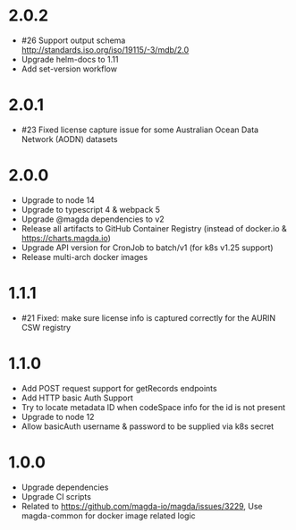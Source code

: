 # 2.0.2

- #26 Support output schema http://standards.iso.org/iso/19115/-3/mdb/2.0
- Upgrade helm-docs to 1.11
- Add set-version workflow

# 2.0.1

-  #23 Fixed license capture issue for some Australian Ocean Data Network (AODN) datasets

# 2.0.0

-   Upgrade to node 14
-   Upgrade to typescript 4 & webpack 5
-   Upgrade @magda dependencies to v2
-   Release all artifacts to GitHub Container Registry (instead of docker.io & https://charts.magda.io)
-   Upgrade API version for CronJob to batch/v1 (for k8s v1.25 support)
-   Release multi-arch docker images

# 1.1.1

-   #21 Fixed: make sure license info is captured correctly for the AURIN CSW registry

# 1.1.0

-   Add POST request support for getRecords endpoints
-   Add HTTP basic Auth Support
-   Try to locate metadata ID when codeSpace info for the id is not present
-   Upgrade to node 12
-   Allow basicAuth username & password to be supplied via k8s secret

# 1.0.0

-   Upgrade dependencies
-   Upgrade CI scripts
-   Related to https://github.com/magda-io/magda/issues/3229, Use magda-common for docker image related logic
